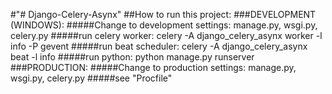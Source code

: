 #"# Django-Celery-Asynx" 
##How to run this project:
###DEVELOPMENT (WINDOWS):
#####Change to development settings:
    manage.py, wsgi.py, celery.py
#####run celery worker: celery -A django_celery_asynx worker -l info -P gevent
#####run beat scheduler: celery -A django_celery_asynx beat -l info
#####run python: python manage.py runserver
###PRODUCTION:
#####Change to production settings:
    manage.py, wsgi.py, celery.py
#####see "Procfile"
